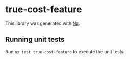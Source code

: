 # true-cost-feature

This library was generated with [Nx](https://nx.dev).

## Running unit tests

Run `nx test true-cost-feature` to execute the unit tests.
